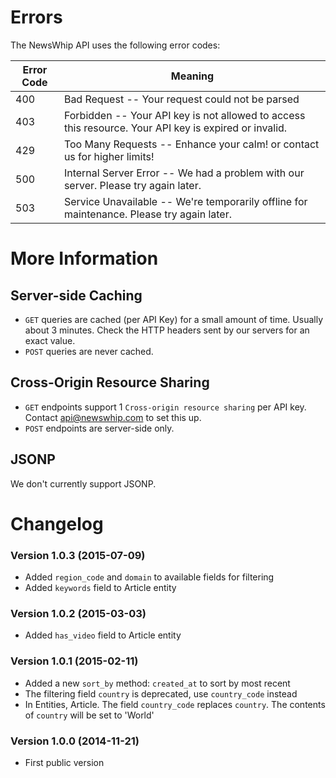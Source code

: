 # Errors

The NewsWhip API uses the following error codes:

Error Code | Meaning
---------- | -------
400 | Bad Request -- Your request could not be parsed
403 | Forbidden -- Your API key is not allowed to access this resource. Your API key is expired or invalid.
429 | Too Many Requests -- Enhance your calm! or contact us for higher limits!
500 | Internal Server Error -- We had a problem with our server. Please try again later.
503 | Service Unavailable -- We're temporarily offline for maintenance. Please try again later.

# More Information

## Server-side Caching

* `GET` queries are cached (per API Key) for a small amount of time. Usually about 3 minutes. Check the HTTP headers sent by our servers for an exact value.
* `POST` queries are never cached.

## Cross-Origin Resource Sharing

* `GET` endpoints support 1 `Cross-origin resource sharing` per API key. Contact api@newswhip.com to set this up.
* `POST` endpoints are server-side only.

## JSONP

We don't currently support JSONP.

# Changelog

### Version 1.0.3 (2015-07-09)

- Added `region_code` and `domain` to available fields for filtering
- Added `keywords` field to Article entity

### Version 1.0.2 (2015-03-03)

- Added `has_video` field to Article entity

### Version 1.0.1 (2015-02-11)

- Added a new `sort_by` method: `created_at` to sort by most recent
- The filtering field `country` is deprecated, use `country_code` instead
- In Entities, Article. The field `country_code` replaces `country`. The contents of `country` will be set to 'World'


### Version 1.0.0 (2014-11-21)

- First public version